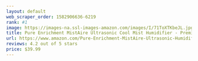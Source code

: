 ```yaml
---
layout: default 
﻿web_scraper_order: 1582906636-6219
rank: #1
image: https://images-na.ssl-images-amazon.com/images/I/71ToXTKbeJL.jpg
title: Pure Enrichment MistAire Ultrasonic Cool Mist Humidifier - Premium Humidifying Unit with…
url: https://www.amazon.com/Pure-Enrichment-MistAire-Ultrasonic-Humidifier/dp/B013IJPTFK/ref=zg_mw_home-garden_1?_encoding=UTF8&psc=1&refRID=ST1XDMS4R2TXQERQ5ZH2
reviews: 4.2 out of 5 stars
price: $39.99 
---
```


